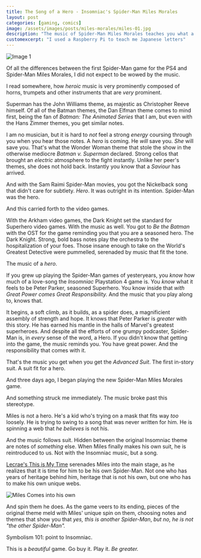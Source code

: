 ```yaml
---
title: The Song of a Hero - Insomniac's Spider-Man Miles Morales
layout: post
categories: [gaming, comics]
image: /assets/images/posts/miles-morales/miles-01.jpg
description: "The music of Spider-Man Miles Morales teaches you what a hero's theme means."
customexcerpt: "I used a Raspberry Pi to teach me Japanese letters"
---
```



![Image 1](/assets/images/posts/miles-morales/miles-01.jpg)

Of all the differences between the first Spider-Man game for the
PS4 and Spider-Man Miles Morales, I did not expect to be wowed
by the music.

I read somewhere, how *heroic* music is very prominently composed
of horns, trumpets and other instruments that are *very* prominent.

Superman has the John Williams theme, as majestic as Christopher Reeve
himself. Of all of the Batman themes, the Dan Elfman theme comes
to mind first, being the fan of *Batman: The Animated Series* that I am,
but even with the Hans Zimmer themes, you get similar notes.

I am no musician, but it is hard to *not* feel a strong *energy* coursing through you
when you hear those notes. A *hero* is coming. He *will* save you.
*She* will save you. That's what the Wonder Woman theme that
stole the show in the otherwise mediocre *Batman v. Superman* declared.
Strong cellos that brought an *electric* atmosphere to the fight
instantly. Unlike her peer's themes, she does not hold back. Instantly
you know that a *Saviour* has arrived.

And with the Sam Raimi Spider-Man movies, you got the Nickelback song
that didn't care for subtlety. *Hero*. It was outright in its intention.
Spider-Man was the hero.

And this carried forth to the video games.

With the Arkham video games, the Dark Knight set the standard for Superhero
video games. With the music as well. You got to *Be the Batman* with
the OST for the game reminding you that you are a seasoned hero.
The Dark Knight. Strong, bold bass notes play the orchestra to the
hospitalization of your foes. Those insane enough to take on the
World's Greatest Detective were pummelled, serenaded by music that
fit the tone.

The music of a *hero*.

If you grew up playing the Spider-Man games of yesteryears, you *know*
how much of a love-song the *Insomniac* Playstation 4 game is. You
*know* what it feels to be Peter Parker, seasoned Superhero. You
know inside that *with Great Power comes Great Responsibility.*
And the music that you play along to, knows that.

It begins, a soft climb, as it builds, as a spider does, a magnificient
assembly of strength and hope. It knows that Peter Parker is *greater*
with this story. He has earned his mantle in the halls of Marvel's
greatest superheroes. And despite all the efforts of one grumpy podcaster,
Spider-Man is, in *every* sense of the word, a Hero.
If you didn't know that getting into the game, the music reminds you.
You have great power. And the responsibility that comes with it.


That's the music you get when you get the *Advanced Suit*. The first in-story
suit. A suit fit for a hero.

And three days ago, I began playing the new Spider-Man Miles Morales
game.

And something struck me immediately. The music broke past this stereotype.

Miles is not a hero. He's a kid who's trying on a mask that fits way *too*
loosely. He is trying to swing to a song that was never written for him.
He is spinning a web that *he believes* is not his.

And the music follows suit. Hidden between the original Insomniac theme
are notes of *something* else. When Miles finally makes his own suit,
he is reintroduced to us. Not with the Insomniac music, but a song.

[Lecrae's This is My Time](https://open.spotify.com/track/0NuO1kL7vrWOX8P63qsCsb?si=DavxJ-AiTEWAFcvSR_UZjw)
serenades Miles into the main stage, as he realizes that it is
time for him to be his own Spider-Man. Not one who has years
of heritage behind him, heritage that is not his own, but one
who has to make his own unique webs.

![Miles Comes into his own](/assets/images/posts/miles-morales/miles-02.jpg)

And spin them he does. As the game veers to its ending, pieces of
the original theme meld with Miles' unique spin on them, choosing
notes and themes that show you that *yes, this is another Spider-Man*,
*but no, he is not "the other Spider-Man".*

Symbolism 101: point to Insomniac.

This is a *beautiful* game. Go buy it. Play it. *Be greater.*

